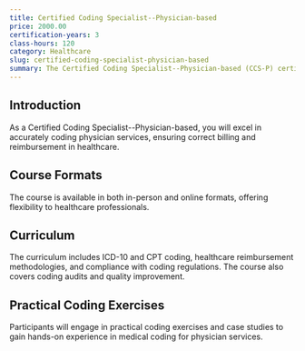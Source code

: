 ```yaml
---
title: Certified Coding Specialist--Physician-based
price: 2000.00
certification-years: 3
class-hours: 120
category: Healthcare
slug: certified-coding-specialist-physician-based
summary: The Certified Coding Specialist--Physician-based (CCS-P) certification is designed for professionals specializing in medical coding for physician services. This comprehensive course covers ICD-10 coding, CPT coding, and healthcare reimbursement. It equips candidates with the skills needed to accurately code medical diagnoses and procedures for billing and insurance purposes.
---
```


## Introduction

As a Certified Coding Specialist--Physician-based, you will excel in accurately coding physician services, ensuring correct billing and reimbursement in healthcare.

## Course Formats

The course is available in both in-person and online formats, offering flexibility to healthcare professionals.

## Curriculum

The curriculum includes ICD-10 and CPT coding, healthcare reimbursement methodologies, and compliance with coding regulations. The course also covers coding audits and quality improvement.

## Practical Coding Exercises

Participants will engage in practical coding exercises and case studies to gain hands-on experience in medical coding for physician services.

